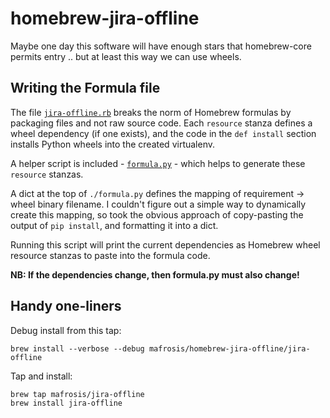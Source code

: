 # homebrew-jira-offline

Maybe one day this software will have enough stars that homebrew-core permits entry .. but at least
this way we can use wheels.


## Writing the Formula file

The file [`jira-offline.rb`](./Formula/jira-offline.rb) breaks the norm of Homebrew formulas by
packaging files and not raw source code. Each `resource` stanza defines a wheel dependency (if one
exists), and the code in the `def install` section installs Python wheels into the created
virtualenv.

A helper script is included - [`formula.py`](./formula.py) - which helps to generate these
`resource` stanzas.

A dict at the top of `./formula.py` defines the mapping of requirement -> wheel binary filename. I
couldn't figure out a simple way to dynamically create this mapping, so took the obvious approach
of copy-pasting the output of `pip install`, and formatting it into a dict.

Running this script will print the current dependencies as Homebrew wheel resource stanzas to paste
into the formula code.

**NB: If the dependencies change, then formula.py must also change!**


## Handy one-liners

Debug install from this tap:

    brew install --verbose --debug mafrosis/homebrew-jira-offline/jira-offline

Tap and install:

    brew tap mafrosis/jira-offline
    brew install jira-offline
